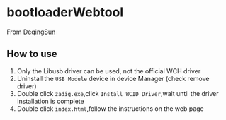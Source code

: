 # bootloaderWebtool 
From [DeqingSun](https://github.com/DeqingSun)

## How to use
1. Only the Libusb driver can be used, not the official WCH driver
2. Uninstall the `USB Module` device in device Manager (check remove driver)
3. Double click `zadig.exe`,click `Install WCID Driver`,wait until the driver installation is complete
4. Double click `index.html`,follow the instructions on the web page